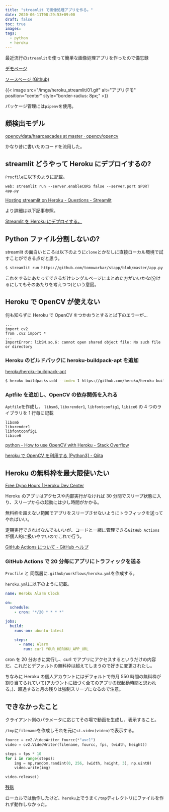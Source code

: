```yaml
---
title: "streamlit で画像処理アプリを作る。"
date: 2020-06-11T08:29:53+09:00
draft: false
toc: true
images:
tags:
  - python
  - heroku
---
```


最近流行の`streamlit`を使って簡単な画像処理アプリを作ったので備忘録

[デモページ](https://still-sands-82310.herokuapp.com/)

[ソースページ (Github)](https://github.com/tomowarkar/stapp)

{{< image src="/imgs/heroku_streamlit/01.gif" alt="アプリデモ" position="center" style="border-radius: 8px;" >}}

パッケージ管理には`pipenv`を使用。

## 顔検出モデル

[opencv/data/haarcascades at master · opencv/opencv](https://github.com/opencv/opencv/tree/master/data/haarcascades)

かなり昔に書いたのコードを流用した。

## streamlit どうやって Heroku にデプロイするの?

`Procfile`に以下のように記載。

```Procfile
web: streamlit run --server.enableCORS false --server.port $PORT app.py
```

[Hosting streamlit on Heroku - Questions - Streamlit](https://discuss.streamlit.io/t/hosting-streamlit-on-heroku/132/12)

より詳細は以下記事参照。

[Streamlit を Heroku にデプロイする。](https://qiita.com/tomowarkar/items/f41f778b6ae003d9a027)

## Python ファイル分割しないの?

streamlit の面白いところは以下のように`clone`とかなしに直接ローカル環境で試すことができる点だと思う。

```bash
$ streamlit run https://github.com/tomowarkar/stapp/blob/master/app.py
```

これをするにあたってできるだけシングルページにまとめた方がいいかな(分けるにしてもそのあたりを考えつつ)という意図。

## Heroku で OpenCV が使えない

何も知らずに Heroku で OpenCV をつかおうとすると以下のエラーが...

```
...
import cv2
from .cv2 import *
...
ImportError: libSM.so.6: cannot open shared object file: No such file or directory
```

### Heroku のビルドパックに heroku-buildpack-apt を追加

[heroku/heroku-buildpack-apt](https://github.com/heroku/heroku-buildpack-apt)

```bash
$ heroku buildpacks:add --index 1 https://github.com/heroku/heroku-buildpack-apt
```

### Aptfile を追加し、OpenCV の依存関係を入れる

`Aptfile`を作成し、 `libsm6`, `libxrender1`, `libfontconfig1`, `libice6` の 4 つのライブラリを 1 行毎に記載

```
libsm6
libxrender1
libfontconfig1
libice6
```

[python - How to use OpenCV with Heroku - Stack Overflow](https://stackoverflow.com/questions/49469764/how-to-use-opencv-with-heroku)

[heroku で OpenCV を利用する [Python3] - Qiita](https://qiita.com/haru1843/items/210cb08024195b9d1bc8)

## Heroku の無料枠を最大限使いたい

[Free Dyno Hours | Heroku Dev Center](https://devcenter.heroku.com/articles/free-dyno-hours)

Heroku のアプリはアクセスや内部実行がなければ 30 分間でスリープ状態に入り、スリープからの起動には少し時間がかかる。

無料枠を超えない範囲でアプリをスリープさせないようにトラフィックを送ってやればいい。

定期実行できればなんでもいいが、コードと一緒に管理できる`GitHub Actions`が個人的に扱いやすいのでこれで行う。

[GitHub Actions について - GitHub ヘルプ](https://help.github.com/ja/actions/getting-started-with-github-actions/about-github-actions#usage-limits)

### GitHub Actions で 20 分毎にアプリにトラフィックを送る

`Procfile` と 同階層に`.github/workflows/heroku.yml`を作成する。

`heroku.yml`に以下のように記載。

```yml
name: Heroku Alarm Clock

on:
  schedule:
    - cron: "*/20 * * * *"

jobs:
  build:
    runs-on: ubuntu-latest

    steps:
      - name: Alarm
        run: curl YOUR_HEROKU_APP_URL
```

cron を 20 分おきに実行し、curl でアプリにアクセスするというだけの内容だ。これだとデフォルトの無料枠は超えてしまうので好きに変更されたし。

ちなみに Heroku の個人アカウントにはデフォルトで毎月 550 時間の無料枠が割り当てられていて(アカウントに紐づく全てのアプリの総起動時間と思われる。)、超過すると月の残りは強制スリープになるので注意。

## できなかったこと

クライアント側のパラメータに応じてその場で動画を生成し、表示すること。

`/tmp`に`filename`を作成しそれを元に`st.video(video)`で表示する。

```python
fourcc = cv2.VideoWriter_fourcc(*"avc1")
video = cv2.VideoWriter(filename, fourcc, fps, (width, height))

steps = fps * 10
for i in range(steps):
    img = np.random.randint(0, 256, (width, height, 3), np.uint8)
    video.write(img)

video.release()
```

[残骸](https://github.com/tomowarkar/stapp/commit/568772006e507bed222a7bdb02780a5995ebb5da)

ローカルでは動作したけど、`heroku`上でうまく`/tmp`ディレクトリにファイルを作れず動作しなかった。
